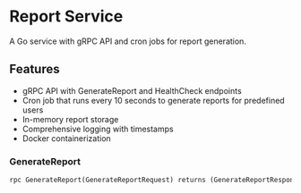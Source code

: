 # Report Service

A Go service with gRPC API and cron jobs for report generation.

## Features

- gRPC API with GenerateReport and HealthCheck endpoints
- Cron job that runs every 10 seconds to generate reports for predefined users
- In-memory report storage
- Comprehensive logging with timestamps
- Docker containerization


### GenerateReport
```protobuf
rpc GenerateReport(GenerateReportRequest) returns (GenerateReportResponse)
